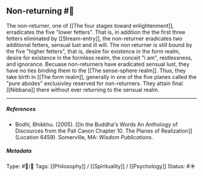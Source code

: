 ## Non-returning  #🧠 

The non-returner, one of [[The four stages toward enlightenment]], erradicates the five "lower fetters". That is, in addition the the first three fetters eliminated by [[Stream-entry]], the non-returner eradicates two additional fetters, sensual lust and ill will. The non returner is still bound by the five "higher fetters", that is, desire for existence in the form realm, desire for existence in the formless realm, the conceit "i am", restlessness, and ignorance. Becuase non-returners have eradicated sensual lust, they have no ties binding them to the [[The sense-sphere realm]]. Thus, they take birth in [[The form realm]], generally in one of the five planes called the "pure abodes" exclusivley reserved for non-returners. They attain final [[Nibbana]] there without ever returning to the sensual realm.

___

##### References

- Bodhi, Bhikkhu. (2005). [[In the Buddha's Words An Anthology of Discources from the Pali Canon Chapter 10. The Planes of Realization]]  (Location 6459). Somerville, MA: _Wisdom Publications_.

##### Metadata

Type: #🔵/🔵 
Tags: [[Philosophy]] / [[Spirituality]] / [[Psychology]] 
Status: #☀️ 
